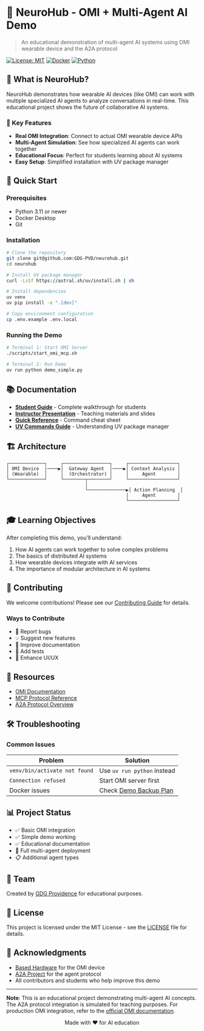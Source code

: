 # 🧠 NeuroHub - OMI + Multi-Agent AI Demo

> An educational demonstration of multi-agent AI systems using OMI wearable device and the A2A protocol

[![License: MIT](https://img.shields.io/badge/License-MIT-yellow.svg)](https://opensource.org/licenses/MIT)
[![Docker](https://img.shields.io/badge/Docker-Required-blue.svg)](https://www.docker.com/)
[![Python](https://img.shields.io/badge/Python-3.11+-green.svg)](https://www.python.org/)

## 🎯 What is NeuroHub?

NeuroHub demonstrates how wearable AI devices (like OMI) can work with multiple specialized AI agents to analyze conversations in real-time. This educational project shows the future of collaborative AI systems.

### 🌟 Key Features

- **Real OMI Integration**: Connect to actual OMI wearable device APIs
- **Multi-Agent Simulation**: See how specialized AI agents can work together
- **Educational Focus**: Perfect for students learning about AI systems
- **Easy Setup**: Simplified installation with UV package manager

## 🚀 Quick Start

### Prerequisites

- Python 3.11 or newer
- Docker Desktop
- Git

### Installation

```bash
# Clone the repository
git clone git@github.com:GDG-PVD/neurohub.git
cd neurohub

# Install UV package manager
curl -LsSf https://astral.sh/uv/install.sh | sh

# Install dependencies
uv venv
uv pip install -e ".[dev]"

# Copy environment configuration
cp .env.example .env.local
```

### Running the Demo

```bash
# Terminal 1: Start OMI Server
./scripts/start_omi_mcp.sh

# Terminal 2: Run Demo
uv run python demo_simple.py
```

## 📚 Documentation

- **[Student Guide](STUDENT_GUIDE.md)** - Complete walkthrough for students
- **[Instructor Presentation](INSTRUCTOR_PRESENTATION.md)** - Teaching materials and slides
- **[Quick Reference](STUDENT_QUICK_REFERENCE.md)** - Command cheat sheet
- **[UV Commands Guide](UV_COMMANDS_GUIDE.md)** - Understanding UV package manager

## 🏗️ Architecture

```
┌─────────────┐     ┌─────────────────┐     ┌──────────────────┐
│ OMI Device  │────▶│  Gateway Agent  │────▶│ Context Analysis │
│ (Wearable)  │     │  (Orchestrator) │     │     Agent        │
└─────────────┘     └────────┬────────┘     └──────────────────┘
                             │
                             └──────────────▶│ Action Planning  │
                                            │     Agent        │
                                            └──────────────────┘
```

## 🎓 Learning Objectives

After completing this demo, you'll understand:

1. How AI agents can work together to solve complex problems
2. The basics of distributed AI systems
3. How wearable devices integrate with AI services
4. The importance of modular architecture in AI systems

## 🤝 Contributing

We welcome contributions! Please see our [Contributing Guide](CONTRIBUTING.md) for details.

### Ways to Contribute

- 🐛 Report bugs
- 💡 Suggest new features
- 📝 Improve documentation
- 🧪 Add tests
- 🎨 Enhance UI/UX

## 📖 Resources

- [OMI Documentation](https://docs.omi.me)
- [MCP Protocol Reference](OMI_MCP_OFFICIAL_REFERENCE.md)
- [A2A Protocol Overview](MCP_VS_A2A_EXPLANATION.md)

## 🛠️ Troubleshooting

### Common Issues

| Problem | Solution |
|---------|----------|
| `venv/bin/activate not found` | Use `uv run python` instead |
| `Connection refused` | Start OMI server first |
| Docker issues | Check [Demo Backup Plan](docs/classroom/DEMO_BACKUP_PLAN.md) |

## 📊 Project Status

- ✅ Basic OMI integration
- ✅ Simple demo working
- ✅ Educational documentation
- 🚧 Full multi-agent deployment
- 📋 Additional agent types

## 👥 Team

Created by [GDG Providence](https://github.com/GDG-PVD) for educational purposes.

## 📄 License

This project is licensed under the MIT License - see the [LICENSE](LICENSE) file for details.

## 🙏 Acknowledgments

- [Based Hardware](https://github.com/BasedHardware) for the OMI device
- [A2A Project](https://github.com/a2a-project) for the agent protocol
- All contributors and students who help improve this demo

---

**Note**: This is an educational project demonstrating multi-agent AI concepts. The A2A protocol integration is simulated for teaching purposes. For production OMI integration, refer to the [official OMI documentation](https://docs.omi.me).

<p align="center">Made with ❤️ for AI education</p>